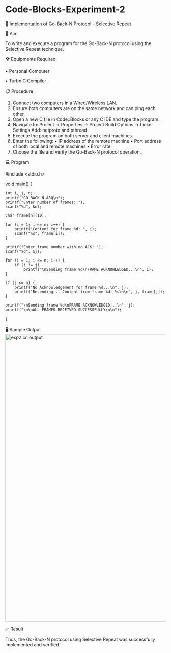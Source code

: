 # Code-Blocks-Experiment-2

📡 Implementation of Go-Back-N Protocol – Selective Repeat

🎯 Aim

To write and execute a program for the Go-Back-N protocol using the Selective Repeat technique.

🛠️ Equipments Required

• 	Personal Computer

• 	Turbo C Compiler

📋 Procedure
1. 	Connect two computers in a Wired/Wireless LAN.
2. 	Ensure both computers are on the same network and can ping each other.
3. 	Open a new C file in Code::Blocks or any C IDE and type the program.
4. 	Navigate to:
Project -> Properties -> Project Build Options -> Linker Settings
Add: netproto and pthread
5. 	Execute the program on both server and client machines.
6. 	Enter the following:
• 	IP address of the remote machine
• 	Port address of both local and remote machines
• 	Error rate
7. 	Choose the file and verify the Go-Back-N protocol operation.

💻 Program

#include <stdio.h>

void main() {
    
    int i, j, n;
    printf("GO BACK N ARQ\n");
    printf("Enter number of frames: ");
    scanf("%d", &n);

    char frame[n][10];

    for (i = 1; i <= n; i++) {
        printf("Content for frame %d: ", i);
        scanf("%s", frame[i]);
    }

    printf("Enter frame number with no ACK: ");
    scanf("%d", &j);

    for (i = 1; i <= n; i++) {
        if (i != j)
            printf("\nSending frame %d\nFRAME ACKNOWLEDGED...\n", i);
    }

    if (j <= n) {
        printf("No Acknowledgement for frame %d...\n", j);
        printf("Resending... Content from frame %d: %s\n\n", j, frame[j]);
    }

    printf("\nSending frame %d\nFRAME ACKNOWLEDGED...\n", j);
    printf("\n\nALL FRAMES RECEIVED SUCCESSFULLY\n\n");
}

🖥️ Sample Output
<img width="1600" height="900" alt="exp2 cn output" src="https://github.com/user-attachments/assets/92ccd7cc-d069-4195-9cb8-064d11283040" />

✅ Result

Thus, the Go-Back-N protocol using Selective Repeat was successfully implemented and verified.
